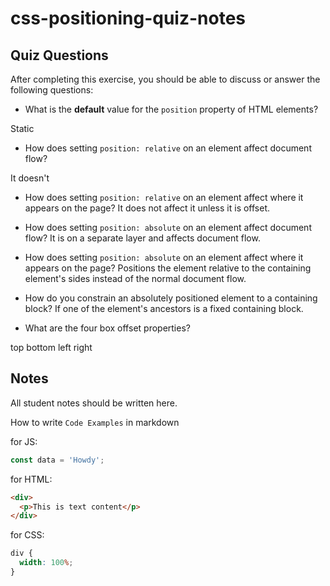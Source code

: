 # css-positioning-quiz-notes

## Quiz Questions

After completing this exercise, you should be able to discuss or answer the following questions:

- What is the **default** value for the `position` property of HTML elements?

Static

- How does setting `position: relative` on an element affect document flow?

It doesn't

- How does setting `position: relative` on an element affect where it appears on the page?
  It does not affect it unless it is offset.

- How does setting `position: absolute` on an element affect document flow?
  It is on a separate layer and affects document flow.

- How does setting `position: absolute` on an element affect where it appears on the page?
  Positions the element relative to the containing element's sides instead of the normal document flow.

- How do you constrain an absolutely positioned element to a containing block?
  If one of the element's ancestors is a fixed containing block.

- What are the four box offset properties?

top bottom left right

## Notes

All student notes should be written here.

How to write `Code Examples` in markdown

for JS:

```javascript
const data = 'Howdy';
```

for HTML:

```html
<div>
  <p>This is text content</p>
</div>
```

for CSS:

```css
div {
  width: 100%;
}
```
